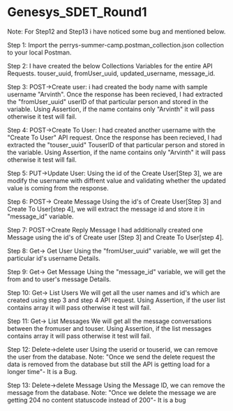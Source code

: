# Genesys_SDET_Round1

Note: For Step12 and Step13 i have noticed some bug and mentioned below.

Step 1: 
Import the perrys-summer-camp.postman_collection.json collection to your local Postman.

Step 2:
I have created the below Collections Variables for the entire API Requests.
touser_uuid, fromUser_uuid, updated_username, message_id.

Step 3:
POST->Create user:
i had created the body name with sample username "Arvinth". Once the response has been recieved, I had extracted the "fromUser_uuid" userID of that particular person and stored in the variable.
Using Assertion, if the name contains only "Arvinth" it will pass otherwise it test will fail. 

Step 4: 
POST->Create To User:
I had created another username with the "Create To User" API request. Once the response has been recieved, I had extracted the "touser_uuid" TouserID of that particular person and stored in the variable.
Using Assertion, if the name contains only "Arvinth" it will pass otherwise it test will fail. 

Step 5:
PUT->Update User:
Using the id of the Create User[Step 3], we are modify the username with diffrent value and validating whether the updated value is coming from the response.

Step 6:
POST-> Create Message
Using the id's of Create User[Step 3] and Create To User[step 4], we will extract the message id and store it in "message_id" variable.

Step 7:
POST->Create Reply Message
I had additionally created one Message using the id's of Create user [Step 3] and Create To User[step 4].

Step 8:
Get-> Get User
Using the "fromUser_uuid" variable, we will get the particular id's username Details.

Step 9:
Get-> Get Message
Using the "message_id" variable, we will get the from and to user's message Details.

Step 10:
Get-> List Users
We will get all the user names and id's which are created using step 3 and step 4 API request. Using Assertion, if the user list contains array it will pass otherwise it test will fail. 

Step 11:
Get-> List Messages
We will get all the message conversations between the fromuser and touser. Using Assertion, if the list messages contains array it will pass otherwise it test will fail. 

Step 12:
Delete->delete user
Using the userid or touserid, we can remove the user from the database.
Note: "Once we send the delete request the data is removed from the database but still the API is getting load for a longer time"- It is a Bug.

Step 13:
Delete->delete Message
Using the Message ID, we can remove the message from the database.
Note: "Once we delete the message we are getting 204 no content statuscode instead of 200"- It is a bug
